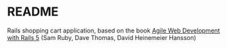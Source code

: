 # README

Rails shopping cart application, based on the book [Agile Web Development with Rails 5](https://www.amazon.com/Agile-Web-Development-Rails-5/dp/1680501712) (Sam Ruby, Dave Thomas, David Heinemeier Hansson)
